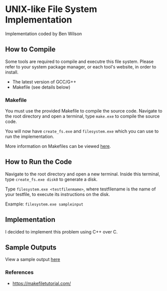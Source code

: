 # UNIX-like File System Implementation

Implementation coded by Ben Wilson


## How to Compile

Some tools are required to compile and executre this file system. Please refer to your system package manager, or each tool's website, in order to install.

- The latest version of GCC/G++
- Makefile (see details below)

### Makefile
You must use the provided Makefile to compile the source code. Navigate to the root directory and open a terminal, type `make.exe` to compile the source code.

You will now have `create_fs.exe` and `filesystem.exe` which you can use to run the implementation.

More information on Makefiles can be viewed [here](https://makefiletutorial.com/).

## How to Run the Code

Navigate to the root directory and open a new terminal. Inside this terminal, type `create_fs.exe disk0` to generate a disk.

Type `filesystem.exe <testfilenmame>`, where testfilename is the name of your testfile, to execute its instructions on the disk.

Example: `filesystem.exe sampleinput`

## Implementation

I decided to implement this problem using C++ over C.

## Sample Outputs

View a sample output [here](sampleoutput) 

### References

- https://makefiletutorial.com/

